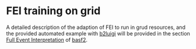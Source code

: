 # FEI training on grid

A detailed description of the adaption of FEI to run in grud resources,
and the provided automated example with [b2luigi](https://github.com/nils-braun/b2luigi)
will be provided in the section
[Full Event Interpretation](https://software.belle2.org/development/sphinx/analysis/doc/FullEventInterpretation.html)
of [basf2](https://software.belle2.org/development/sphinx/index.html).

